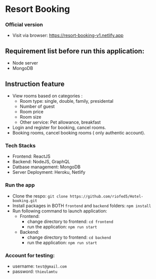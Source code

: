 # Resort Booking

### Official version

- Visit via browser: https://resort-booking-v1.netlify.app

## Requirement list before run this application:

- Node server
- MongoDB

## Instruction feature

- View rooms based on categories :
  - Room type: single, double, family, presidental
  - Number of guest
  - Room price
  - Room size
  - Other service: Pet allowance, breakfast
- Login and register for booking, cancel rooms.
- Booking rooms, cancel booking rooms ( only authentic account).

### Tech Stacks

- Frontend: ReactJS
- Backend: NodeJS, GraphQL
- Datbase management: MongoDB
- Server Deployment: Heroku, Netlify

### Run the app

- Clone the respo: `git clone https://github.com/riofed5/Hotel-booking.git`
- Install packages in BOTH `frontend` and `backend` folders: `npm install`
- Run following command to launch application:
  - Frontend:
    - change directory to frontend: `cd frontend`
    - run the application: `npm run start`
  - Backend:
    - change directory to frontend: `cd backend`
    - run the application: `npm run start`

### Account for testing:

- username: `test@gmail.com`
- password: `thieulamtu`
